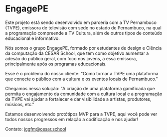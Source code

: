 # EngagePE 
Este projeto está sendo desenvolvido em parceria com a TV Pernambuco (TVPE), emissora de televisão com sede no estado de Pernambuco, na qual a programação compreende a TV Cultura, além de outros tipos de conteúdo educacional e informativo.

Nós somos o grupo EngagePE, formado por estudantes de design e Ciência da computação da CESAR School, que tem como objetivo aumentar a adesão do público geral, com foco nos jovens, a essa emissora, principalmente após os programas educacionais.

Esse é o problema do nosso cliente: "Como tornar a TVPE uma plataforma que conecte o público com a cultura e os eventos locais de Pernambuco."

Chegamos nessa solução: "A criação de uma plataforma gamificada que permita o engajamento da comunidade com a cultura local e a programação da TVPE vai ajudar a fortalecer e dar visibilidade a artistas, produtores, músicos, etc."

Estamos desenvolvendo protótipos MVP para a TVPE, aqui você pode ver todos nossos progressos em relação a codificação e nos ajudar!

Contato: jggfm@cesar.school
